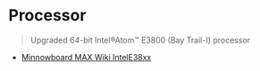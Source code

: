 Processor
==

> Upgraded 64-bit Intel®Atom™ E3800 (Bay Trail-I) processor 

- [Minnowboard MAX Wiki IntelE38xx](http://wiki.minnowboard.org/IntelE38xx)


